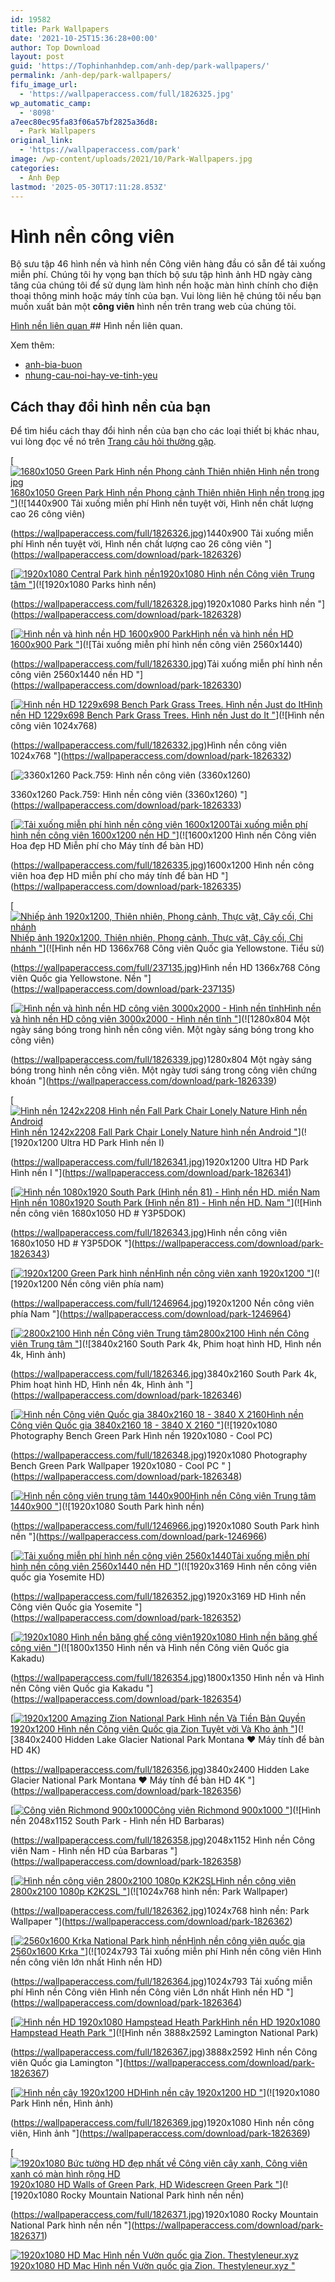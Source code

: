 ```yaml
---
id: 19582
title: Park Wallpapers
date: '2021-10-25T15:36:28+00:00'
author: Top Download
layout: post
guid: 'https://Tophinhanhdep.com/anh-dep/park-wallpapers/'
permalink: /anh-dep/park-wallpapers/
fifu_image_url:
  - 'https://wallpaperaccess.com/full/1826325.jpg'
wp_automatic_camp:
  - '8098'
a7eec80ec95fa83f06a57bf2825a36d8:
  - Park Wallpapers
original_link:
  - 'https://wallpaperaccess.com/park'
image: /wp-content/uploads/2021/10/Park-Wallpapers.jpg
categories:
  - Ảnh Đẹp
lastmod: '2025-05-30T17:11:28.853Z'
---
```

# Hình nền công viên

Bộ sưu tập 46 hình nền và hình nền Công viên hàng đầu có sẵn để tải xuống miễn phí. Chúng tôi hy vọng bạn thích bộ sưu tập hình ảnh HD ngày càng tăng của chúng tôi để sử dụng làm hình nền hoặc màn hình chính cho điện thoại thông minh hoặc máy tính của bạn. Vui lòng liên hệ chúng tôi nếu bạn muốn xuất bản một **công viên** hình nền trên trang web của chúng tôi.

[Hình nền liên quan ](#related) ## Hình nền liên quan.

   
 Xem thêm:

   
- [anh-bia-buon](https://tophinhanhdep.com/anh-bia/anh-bia-buon/)
- [nhung-cau-noi-hay-ve-tinh-yeu](https://tophinhanhdep.com/nhung-cau-noi-hay/nhung-cau-noi-hay-ve-tinh-yeu/)

## Cách thay đổi hình nền của bạn

Để tìm hiểu cách thay đổi hình nền của bạn cho các loại thiết bị khác nhau, vui lòng đọc về nó trên [Trang câu hỏi thường gặp](https://tophinhanhdep.com/faq/).

  
[[![1680x1050 Green Park Hình nền Phong cảnh Thiên nhiên Hình nền trong jpg](https://wallpaperaccess.com/full/1826325.jpg)1680x1050 Green Park Hình nền Phong cảnh Thiên nhiên Hình nền trong jpg "](https://wallpaperaccess.com/download/park-1826325)](![1440x900 Tải xuống miễn phí Hình nền tuyệt vời, Hình nền chất lượng cao 26 công viên)

(https://wallpaperaccess.com/full/1826326.jpg)1440x900 Tải xuống miễn phí Hình nền tuyệt vời, Hình nền chất lượng cao 26 công viên "](https://wallpaperaccess.com/download/park-1826326)

[[![1920x1080 Central Park hình nền](https://wallpaperaccess.com/full/1826327.jpg)1920x1080 Hình nền Công viên Trung tâm "](https://wallpaperaccess.com/download/park-1826327)](![1920x1080 Parks hình nền)

(https://wallpaperaccess.com/full/1826328.jpg)1920x1080 Parks hình nền "](https://wallpaperaccess.com/download/park-1826328)

[[![Hình nền và hình nền HD 1600x900 Park](https://wallpaperaccess.com/full/16446.jpg)Hình nền và hình nền HD 1600x900 Park "](https://wallpaperaccess.com/download/park-16446)](![Tải xuống miễn phí hình nền công viên 2560x1440)

(https://wallpaperaccess.com/full/1826330.jpg)Tải xuống miễn phí hình nền công viên 2560x1440 nền HD "](https://wallpaperaccess.com/download/park-1826330)

[[![Hình nền HD 1229x698 Bench Park Grass Trees.  Hình nền Just do It](https://wallpaperaccess.com/full/1826331.jpg)Hình nền HD 1229x698 Bench Park Grass Trees. Hình nền Just do It "](https://wallpaperaccess.com/download/park-1826331)](![Hình nền công viên 1024x768)

(https://wallpaperaccess.com/full/1826332.jpg)Hình nền công viên 1024x768 "](https://wallpaperaccess.com/download/park-1826332)

[![3360x1260 Pack.759: Hình nền công viên (3360x1260)](https://wallpaperaccess.com/full/1826333.jpg)

3360x1260 Pack.759: Hình nền công viên (3360x1260) "](https://wallpaperaccess.com/download/park-1826333)

[[![Tải xuống miễn phí hình nền công viên 1600x1200](https://wallpaperaccess.com/full/1826334.jpg)Tải xuống miễn phí hình nền công viên 1600x1200 nền HD "](https://wallpaperaccess.com/download/park-1826334)](![1600x1200 Hình nền Công viên Hoa đẹp HD Miễn phí cho Máy tính để bàn HD)

(https://wallpaperaccess.com/full/1826335.jpg)1600x1200 Hình nền công viên hoa đẹp HD miễn phí cho máy tính để bàn HD "](https://wallpaperaccess.com/download/park-1826335)

[[![Nhiếp ảnh 1920x1200, Thiên nhiên, Phong cảnh, Thực vật, Cây cối, Chi nhánh](https://wallpaperaccess.com/full/1826336.jpg)Nhiếp ảnh 1920x1200, Thiên nhiên, Phong cảnh, Thực vật, Cây cối, Chi nhánh "](https://wallpaperaccess.com/download/park-1826336)](![Hình nền HD 1366x768 Công viên Quốc gia Yellowstone.  Tiểu sử)

(https://wallpaperaccess.com/full/237135.jpg)Hình nền HD 1366x768 Công viên Quốc gia Yellowstone. Nền "](https://wallpaperaccess.com/download/park-237135)

[[![Hình nền và hình nền HD công viên 3000x2000 - Hình nền tĩnh](https://wallpaperaccess.com/full/1826338.jpg)Hình nền và hình nền HD công viên 3000x2000 - Hình nền tĩnh "](https://wallpaperaccess.com/download/park-1826338)](![1280x804 Một ngày sáng bóng trong hình nền công viên.  Một ngày sáng bóng trong kho công viên)

(https://wallpaperaccess.com/full/1826339.jpg)1280x804 Một ngày sáng bóng trong hình nền công viên. Một ngày tươi sáng trong công viên chứng khoán "](https://wallpaperaccess.com/download/park-1826339)

[[![Hình nền 1242x2208 Hình nền Fall Park Chair Lonely Nature Hình nền Android](https://wallpaperaccess.com/full/1826340.jpg)Hình nền 1242x2208 Fall Park Chair Lonely Nature hình nền Android "](https://wallpaperaccess.com/download/park-1826340)](![1920x1200 Ultra HD Park Hình nền I)

(https://wallpaperaccess.com/full/1826341.jpg)1920x1200 Ultra HD Park Hình nền I "](https://wallpaperaccess.com/download/park-1826341)

[[![Hình nền 1080x1920 South Park (Hình nền 81) - Hình nền HD.  miền Nam](https://wallpaperaccess.com/full/1246987.jpg)Hình nền 1080x1920 South Park (Hình nền 81) - Hình nền HD. Nam "](https://wallpaperaccess.com/download/park-1246987)](![Hình nền công viên 1680x1050 HD # Y3P5DOK)

(https://wallpaperaccess.com/full/1826343.jpg)Hình nền công viên 1680x1050 HD # Y3P5DOK "](https://wallpaperaccess.com/download/park-1826343)

[[![1920x1200 Green Park hình nền](https://wallpaperaccess.com/full/1826344.jpg)Hình nền công viên xanh 1920x1200 "](https://wallpaperaccess.com/download/park-1826344)](![1920x1200 Nền công viên phía nam)

(https://wallpaperaccess.com/full/1246964.jpg)1920x1200 Nền công viên phía Nam "](https://wallpaperaccess.com/download/park-1246964)

[[![2800x2100 Hình nền Công viên Trung tâm](https://wallpaperaccess.com/full/1826345.jpg)2800x2100 Hình nền Công viên Trung tâm "](https://wallpaperaccess.com/download/park-1826345)](![3840x2160 South Park 4k, Phim hoạt hình HD, Hình nền 4k, Hình ảnh)

(https://wallpaperaccess.com/full/1826346.jpg)3840x2160 South Park 4k, Phim hoạt hình HD, Hình nền 4k, Hình ảnh "](https://wallpaperaccess.com/download/park-1826346)

[[![Hình nền Công viên Quốc gia 3840x2160 18 - 3840 X 2160](https://wallpaperaccess.com/full/1826347.jpg)Hình nền Công viên Quốc gia 3840x2160 18 - 3840 X 2160 "](https://wallpaperaccess.com/download/park-1826347)](![1920x1080 Photography Bench Green Park Hình nền 1920x1080 - Cool PC)

(https://wallpaperaccess.com/full/1826348.jpg)1920x1080 Photography Bench Green Park Wallpaper 1920x1080 - Cool PC " ](https://wallpaperaccess.com/download/park-1826348)

[[![Hình nền công viên trung tâm 1440x900](https://wallpaperaccess.com/full/1137765.jpg)Hình nền Công viên Trung tâm 1440x900 "](https://wallpaperaccess.com/download/park-1137765)](![1920x1080 South Park hình nền)

(https://wallpaperaccess.com/full/1246966.jpg)1920x1080 South Park hình nền "](https://wallpaperaccess.com/download/park-1246966)

[[![Tải xuống miễn phí hình nền công viên 2560x1440](https://wallpaperaccess.com/full/1826351.jpg)Tải xuống miễn phí hình nền công viên 2560x1440 nền HD "](https://wallpaperaccess.com/download/park-1826351)](![1920x3169 Hình nền công viên quốc gia Yosemite HD)

(https://wallpaperaccess.com/full/1826352.jpg)1920x3169 HD Hình nền Công viên Quốc gia Yosemite "](https://wallpaperaccess.com/download/park-1826352)

[[![1920x1080 Hình nền băng ghế công viên](https://wallpaperaccess.com/full/1826353.jpg)1920x1080 Hình nền băng ghế công viên "](https://wallpaperaccess.com/download/park-1826353)](![1800x1350 Hình nền và Hình nền Công viên Quốc gia Kakadu)

(https://wallpaperaccess.com/full/1826354.jpg)1800x1350 Hình nền và Hình nền Công viên Quốc gia Kakadu "](https://wallpaperaccess.com/download/park-1826354)

[[![1920x1200 Amazing Zion National Park Hình nền Và Tiền Bản Quyền](https://wallpaperaccess.com/full/1826355.jpg)1920x1200 Hình nền Công viên Quốc gia Zion Tuyệt vời Và Kho ảnh "](https://wallpaperaccess.com/download/park-1826355)](![3840x2400 Hidden Lake Glacier National Park Montana ❤ Máy tính để bàn HD 4K)

(https://wallpaperaccess.com/full/1826356.jpg)3840x2400 Hidden Lake Glacier National Park Montana ❤ Máy tính để bàn HD 4K "](https://wallpaperaccess.com/download/park-1826356)

[[![Công viên Richmond 900x1000](https://wallpaperaccess.com/full/1826357.jpg)Công viên Richmond 900x1000 "](https://wallpaperaccess.com/download/park-1826357)](![Hình nền 2048x1152 South Park - Hình nền HD Barbaras)

(https://wallpaperaccess.com/full/1826358.jpg)2048x1152 Hình nền Công viên Nam - Hình nền HD của Barbaras "](https://wallpaperaccess.com/download/park-1826358)

[[![Hình nền công viên 2800x2100 1080p K2K2SL](https://wallpaperaccess.com/full/1826359.jpg)Hình nền công viên 2800x2100 1080p K2K2SL "](https://wallpaperaccess.com/download/park-1826359)](![1024x768 hình nền: Park Wallpaper)

(https://wallpaperaccess.com/full/1826362.jpg)1024x768 hình nền: Park Wallpaper "](https://wallpaperaccess.com/download/park-1826362)

[[![2560x1600 Krka National Park hình nền](https://wallpaperaccess.com/full/1826363.jpg)Hình nền công viên quốc gia 2560x1600 Krka "](https://wallpaperaccess.com/download/park-1826363)](![1024x793 Tải xuống miễn phí Hình nền công viên Hình nền công viên lớn nhất Hình nền HD)

(https://wallpaperaccess.com/full/1826364.jpg)1024x793 Tải xuống miễn phí Hình nền Công viên Hình nền Công viên Lớn nhất Hình nền HD "](https://wallpaperaccess.com/download/park-1826364)

[[![Hình nền HD 1920x1080 Hampstead Heath Park](https://wallpaperaccess.com/full/1826365.jpg)Hình nền HD 1920x1080 Hampstead Heath Park "](https://wallpaperaccess.com/download/park-1826365)](![Hình nền 3888x2592 Lamington National Park)

(https://wallpaperaccess.com/full/1826367.jpg)3888x2592 Hình nền Công viên Quốc gia Lamington "](https://wallpaperaccess.com/download/park-1826367)

[[![Hình nền cây 1920x1200 HD](https://wallpaperaccess.com/full/1826368.jpg)Hình nền cây 1920x1200 HD "](https://wallpaperaccess.com/download/park-1826368)](![1920x1080 Park Hình nền, Hình ảnh)

(https://wallpaperaccess.com/full/1826369.jpg)1920x1080 Hình nền công viên, Hình ảnh "](https://wallpaperaccess.com/download/park-1826369)

[[![1920x1080 Bức tường HD đẹp nhất về Công viên cây xanh, Công viên xanh có màn hình rộng HD](https://wallpaperaccess.com/full/1826370.jpg)1920x1080 HD Walls of Green Park, HD Widescreen Green Park "](https://wallpaperaccess.com/download/park-1826370)](![1920x1080 Rocky Mountain National Park hình nền nền)

(https://wallpaperaccess.com/full/1826371.jpg)1920x1080 Rocky Mountain National Park hình nền nền "](https://wallpaperaccess.com/download/park-1826371)

[![1920x1080 HD Mac Hình nền Vườn quốc gia Zion.  Thestyleneur.xyz](https://wallpaperaccess.com/full/1826374.jpg)1920x1080 HD Mac Hình nền Vườn quốc gia Zion. Thestyleneur.xyz "](https://wallpaperaccess.com/download/park-1826374)
